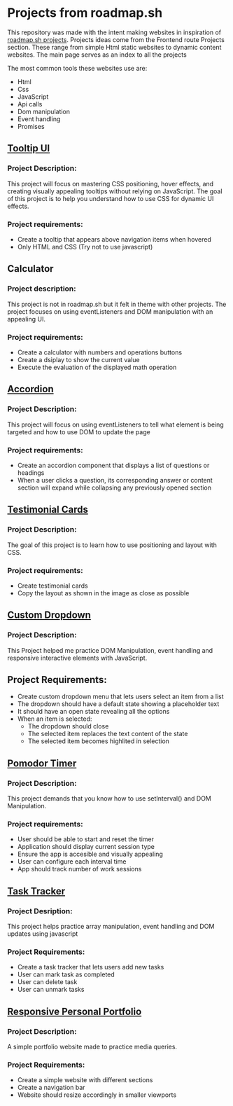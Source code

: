 # Projects from roadmap.sh

This repository was made with the intent making websites in inspiration of [roadmap.sh projects](https://roadmap.sh/projects). Projects ideas come from the Frontend route Projects section. These range from simple Html static websites to dynamic content websites. The main page serves as an index to all the projects

The most common tools these websites use are:

- Html
- Css
- JavaScript
- Api calls
- Dom manipulation
- Event handling
- Promises

## [Tooltip UI](https://roadmap.sh/projects/tooltip-ui)

### Project Description:

This project will focus on mastering CSS positioning, hover effects, and creating visually appealing tooltips without relying on JavaScript.
The goal of this project is to help you understand how to use CSS for dynamic UI effects.

### Project requirements:

- Create a tooltip that appears above navigation items when hovered
- Only HTML and CSS (Try not to use javascript)

## Calculator

### Project description:

This project is not in roadmap.sh but it felt in theme with other projects. The project focuses on using eventListeners and DOM manipulation with an appealing UI.

### Project requirements:

- Create a calculator with numbers and operations buttons
- Create a dsiplay to show the current value
- Execute the evaluation of the displayed math operation

## [Accordion](https://roadmap.sh/projects/accordion)

### Project Description:

This project will focus on using eventListeners to tell what element is being targeted and how to use DOM to update the page

### Project requirements:

- Create an accordion component that displays a list of questions or headings
- When a user clicks a question, its corresponding answer or content section will expand while collapsing any previously opened section

## [Testimonial Cards](https://roadmap.sh/projects/testimonial-cards)

### Project Description:

The goal of this project is to learn how to use positioning and layout with CSS.

### Project requirements:

- Create testimonial cards
- Copy the layout as shown in the image as close as possible

## [Custom Dropdown](https://roadmap.sh/projects/custom-dropdown)

### Project Description:

This Project helped me practice DOM Manipulation, event handling and responsive interactive elements with JavaScript.

## Project Requirements:

- Create custom dropdown menu that lets users select an item from a list
- The dropdown should have a default state showing a placeholder text
- It should have an open state revealing all the options
- When an item is selected:
  - The dropdown should close
  - The selected item replaces the text content of the state
  - The selected item becomes highlited in selection

## [Pomodor Timer](https://roadmap.sh/projects/pomodoro-timer)

### Project Description:

This project demands that you know how to use setInterval() and DOM Manipulation.

### Project requirements:

- User should be able to start and reset the timer
- Application should display current session type
- Ensure the app is accesible and visually appealing
- User can configure each interval time
- App should track number of work sessions

## [Task Tracker](https://roadmap.sh/projects/task-tracker-js)

### Project Desription:

This project helps practice array manipulation, event handling and DOM updates using javascript

### Project Requirements:

- Create a task tracker that lets users add new tasks
- User can mark task as completed
- User can delete task
- User can unmark tasks

## [Responsive Personal Portfolio](https://roadmap.sh/projects/portfolio-website)

### Project Description:

A simple portfolio website made to practice media queries.

### Project Requirements:

- Create a simple website with different sections
- Create a navigation bar
- Website should resize accordingly in smaller viewports
